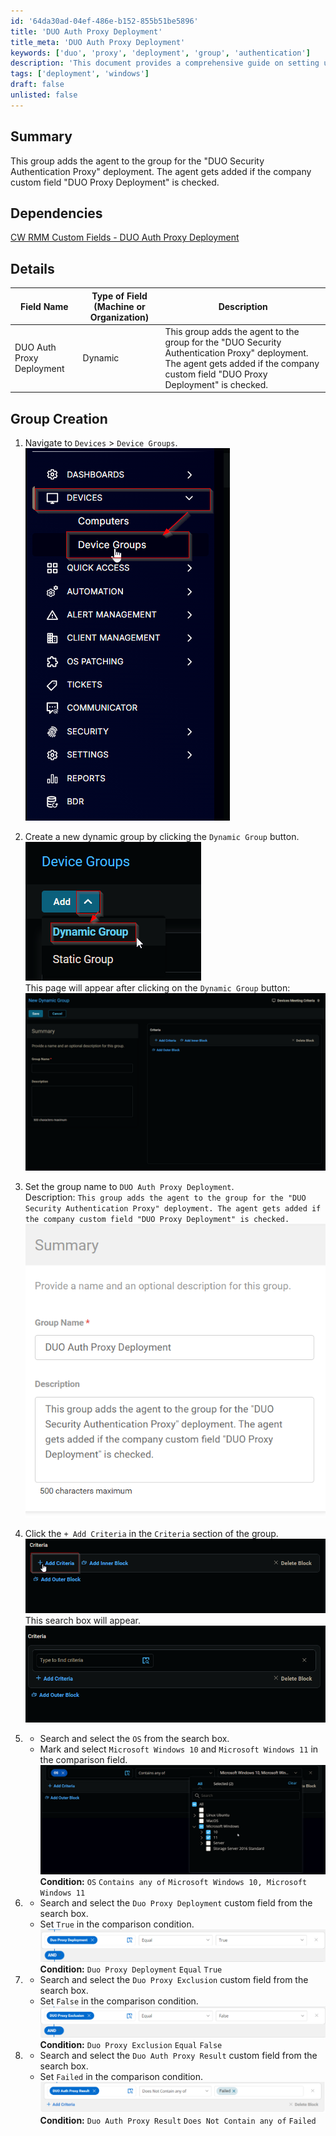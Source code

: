 ```yaml
---
id: '64da30ad-04ef-486e-b152-855b51be5896'
title: 'DUO Auth Proxy Deployment'
title_meta: 'DUO Auth Proxy Deployment'
keywords: ['duo', 'proxy', 'deployment', 'group', 'authentication']
description: 'This document provides a comprehensive guide on setting up a dynamic group for the DUO Security Authentication Proxy deployment in ConnectWise RMM. It details the necessary custom fields, group creation steps, and criteria for agent inclusion based on specific conditions.'
tags: ['deployment', 'windows']
draft: false
unlisted: false
---
```


## Summary

This group adds the agent to the group for the "DUO Security Authentication Proxy" deployment. The agent gets added if the company custom field "DUO Proxy Deployment" is checked.

## Dependencies

[CW RMM Custom Fields - DUO Auth Proxy Deployment](https://proval.itglue.com/DOC-5078775-17914128)

## Details

| Field Name                     | Type of Field (Machine or Organization) | Description                                                                                                                                                   |
|--------------------------------|-----------------------------------------|---------------------------------------------------------------------------------------------------------------------------------------------------------------|
| DUO Auth Proxy Deployment       | Dynamic                                 | This group adds the agent to the group for the "DUO Security Authentication Proxy" deployment. The agent gets added if the company custom field "DUO Proxy Deployment" is checked. |

## Group Creation

1. Navigate to `Devices` > `Device Groups`.  
   ![Image](../../../static/img/DUO-Auth-Proxy-Deployment/image_6.png)

2. Create a new dynamic group by clicking the `Dynamic Group` button.  
   ![Image](../../../static/img/DUO-Auth-Proxy-Deployment/image_7.png)  
   This page will appear after clicking on the `Dynamic Group` button:  
   ![Image](../../../static/img/DUO-Auth-Proxy-Deployment/image_8.png)

3. Set the group name to `DUO Auth Proxy Deployment`.  
   Description: `This group adds the agent to the group for the "DUO Security Authentication Proxy" deployment. The agent gets added if the company custom field "DUO Proxy Deployment" is checked.`  
   ![Image](../../../static/img/DUO-Auth-Proxy-Deployment/image_9.png)

4. Click the `+ Add Criteria` in the `Criteria` section of the group.  
   ![Image](../../../static/img/DUO-Auth-Proxy-Deployment/image_10.png)  
   This search box will appear.  
   ![Image](../../../static/img/DUO-Auth-Proxy-Deployment/image_11.png)

5. - Search and select the `OS` from the search box.  
   - Mark and select `Microsoft Windows 10` and `Microsoft Windows 11` in the comparison field.  
   ![Image](../../../static/img/DUO-Auth-Proxy-Deployment/image_12.png)  
   **Condition:** `OS` `Contains any of` `Microsoft Windows 10, Microsoft Windows 11`

6. - Search and select the `Duo Proxy Deployment` custom field from the search box.  
   - Set `True` in the comparison condition.  
   ![Image](../../../static/img/DUO-Auth-Proxy-Deployment/image_13.png)  
   **Condition:** `Duo Proxy Deployment` `Equal` `True`

7. - Search and select the `Duo Proxy Exclusion` custom field from the search box.  
   - Set `False` in the comparison condition.  
   ![Image](../../../static/img/DUO-Auth-Proxy-Deployment/image_14.png)  
   **Condition:** `Duo Proxy Exclusion` `Equal` `False`

8. - Search and select the `Duo Auth Proxy Result` custom field from the search box.  
   - Set `Failed` in the comparison condition.  
   ![Image](../../../static/img/DUO-Auth-Proxy-Deployment/image_15.png)  
   **Condition:** `Duo Auth Proxy Result` `Does Not Contain any of` `Failed`



